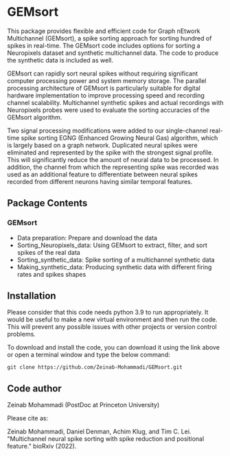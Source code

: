 # GEMsort

This package provides flexible and efficient code for Graph nEtwork Multichannel (GEMsort), a spike sorting approach for sorting hundred of spikes in real-time. The GEMsort code includes options for sorting a Neuropixels dataset and synthetic multichannel data. The code to produce the synthetic data is included as well. 

GEMsort can rapidly sort neural spikes without requiring significant computer processing power and system memory storage. The parallel processing architecture of GEMsort is particularly suitable for digital hardware implementation to improve processing speed and recording channel scalability. Multichannel synthetic spikes and actual recordings with Neuropixels probes were used to evaluate the sorting accuracies of the GEMsort algorithm.

Two signal processing modifications were added to our single-channel real-time spike sorting EGNG (Enhanced Growing Neural Gas) algorithm, which is largely based on a graph network. Duplicated neural spikes were eliminated and represented by the spike with the strongest signal profile. This will significantly reduce the amount of neural data to be processed. In addition, the channel from which the representing spike was recorded was used as an additional feature to differentiate between neural spikes recorded from different neurons having similar temporal features. 

## Package Contents

### GEMsort
- Data preparation: Prepare and download the data
- Sorting_Neuropixels_data: Using GEMsort to extract, filter, and sort spikes of the real data
- Sorting_synthetic_data: Spike sorting of a multichannel synthetic data
- Making_synthetic_data: Producing synthetic data with different firing rates and spikes shapes


## Installation

Please consider that this code needs python 3.9 to run appropriately. It would be useful to make a new virtual environment and then run the code. This will prevent any possible issues with other projects or version control problems.

To download and install the code, you can download it using the link above or open a terminal window and type the below command:

```
git clone https://github.com/Zeinab-Mohammadi/GEMsort.git
```

## Code author

Zeinab Mohammadi (PostDoc at Princeton University)

Please cite as:

Zeinab Mohammadi, Daniel Denman, Achim Klug, and Tim C. Lei. "Multichannel neural spike sorting with spike reduction and positional feature." bioRxiv (2022). 
